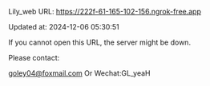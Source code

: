 Lily_web URL: https://222f-61-165-102-156.ngrok-free.app

Updated at: 2024-12-06 05:30:51

If you cannot open this URL, the server might be down.

Please contact: 

goley04@foxmail.com Or Wechat:GL_yeaH